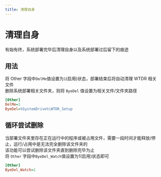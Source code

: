```yaml
---
title: 清理自身
---
```


# 清理自身
有始有终，系统部署完毕后清理自身以及系统部署过后留下的痕迹

## 用法
将 Other 字段中`DelMe`值设置为`1`(启用)状态，部署结束后将自动清理 WTDR 相关文件   
删除系统部署相关文件夹，则将 `ByeDel` 值设置为相关文件/文件夹路径

```ini
[Other]
DelMe=1
ByeDel=%SystemDrive%\WTDR_Setup
```

## 循环尝试删除
当部署文件夹里存在正在运行中的程序或被占用文件，需要一段时间才能释放/停止，运行/占用中是无法完全删除该文件夹的  
该功能可以尝试删除该文件夹直到删除完毕为止  
将 `Other` 字段中`ByeDel_Watch`值设置为1(启用)状态即可

```ini
[Other]
ByeDel_Watch=1
```